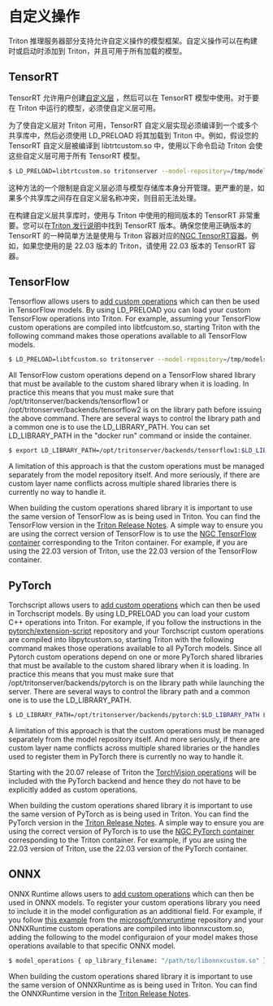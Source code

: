 # 自定义操作

Triton 推理服务器部分支持允许自定义操作的模型框架。自定义操作可以在构建时或启动时添加到 Triton，并且可用于所有加载的模型。

## TensorRT

TensorRT 允许用户创建[自定义层](https://docs.nvidia.com/deeplearning/tensorrt/developer-guide/index.html#extending) ，然后可以在 TensorRT 模型中使用。对于要在 Triton 中运行的模型，必须使自定义层可用。

为了使自定义层对 Triton 可用，TensorRT 自定义层实现必须编译到一个或多个共享库中，然后必须使用 LD_PRELOAD 将其加载到 Triton 中。例如，假设您的 TensorRT 自定义层被编译到 libtrtcustom.so 中，使用以下命令启动 Triton 会使这些自定义层可用于所有 TensorRT 模型。

```bash
$ LD_PRELOAD=libtrtcustom.so tritonserver --model-repository=/tmp/models ...
```

这种方法的一个限制是自定义层必须与模型存储库本身分开管理。更严重的是，如果多个共享库之间存在自定义层名称冲突，则目前无法处理。

在构建自定义层共享库时，使用与 Triton 中使用的相同版本的 TensorRT 非常重要。您可以在[Triton 发行说明](https://docs.nvidia.com/deeplearning/triton-inference-server/release-notes/index.html)中找到 TensorRT 版本。确保您使用正确版本的 TensorRT 的一种简单方法是使用与 Triton 容器对应的[NGC TensorRT容器](https://ngc.nvidia.com/catalog/containers/nvidia:tensorrt)。例如，如果您使用的是 22.03 版本的 Triton，请使用 22.03 版本的 TensorRT 容器。

## TensorFlow

Tensorflow allows users to [add custom
operations](https://www.tensorflow.org/guide/extend/op) which can then
be used in TensorFlow models. By using LD_PRELOAD you can load your
custom TensorFlow operations into Triton. For example, assuming your
TensorFlow custom operations are compiled into libtfcustom.so,
starting Triton with the following command makes those operations
available to all TensorFlow models.

```bash
$ LD_PRELOAD=libtfcustom.so tritonserver --model-repository=/tmp/models ...
```

All TensorFlow custom operations depend on a TensorFlow shared library
that must be available to the custom shared library when it is
loading. In practice this means that you must make sure that
/opt/tritonserver/backends/tensorflow1 or
/opt/tritonserver/backends/tensorflow2 is on the library path before
issuing the above command. There are several ways to control the
library path and a common one is to use the LD_LIBRARY_PATH. You can
set LD_LIBRARY_PATH in the "docker run" command or inside the
container.

```bash
$ export LD_LIBRARY_PATH=/opt/tritonserver/backends/tensorflow1:$LD_LIBRARY_PATH
```

A limitation of this approach is that the custom operations must be
managed separately from the model repository itself. And more
seriously, if there are custom layer name conflicts across multiple
shared libraries there is currently no way to handle it.

When building the custom operations shared library it is important to
use the same version of TensorFlow as is being used in Triton. You can
find the TensorFlow version in the [Triton Release
Notes](https://docs.nvidia.com/deeplearning/triton-inference-server/release-notes/index.html). A
simple way to ensure you are using the correct version of TensorFlow
is to use the [NGC TensorFlow
container](https://ngc.nvidia.com/catalog/containers/nvidia:tensorflow)
corresponding to the Triton container. For example, if you are using
the 22.03 version of Triton, use the 22.03 version of the TensorFlow
container.

## PyTorch

Torchscript allows users to [add custom
operations](https://pytorch.org/tutorials/advanced/torch_script_custom_ops.html)
which can then be used in Torchscript models. By using LD_PRELOAD you
can load your custom C++ operations into Triton. For example, if you
follow the instructions in the
[pytorch/extension-script](https://github.com/pytorch/extension-script)
repository and your Torchscript custom operations are compiled into
libpytcustom.so, starting Triton with the following command makes
those operations available to all PyTorch models. Since all Pytorch
custom operations depend on one or more PyTorch shared libraries
that must be available to the custom shared library when it is
loading. In practice this means that you must make sure that
/opt/tritonserver/backends/pytorch is on the library path while
launching the server. There are several ways to control the library path
and a common one is to use the LD_LIBRARY_PATH.

```bash
$ LD_LIBRARY_PATH=/opt/tritonserver/backends/pytorch:$LD_LIBRARY_PATH LD_PRELOAD=libpytcustom.so tritonserver --model-repository=/tmp/models ...
```

A limitation of this approach is that the custom operations must be
managed separately from the model repository itself. And more
seriously, if there are custom layer name conflicts across multiple
shared libraries or the handles used to register them in PyTorch there
is currently no way to handle it.

Starting with the 20.07 release of Triton the [TorchVision
operations](https://github.com/pytorch/vision) will be included with
the PyTorch backend and hence they do not have to be explicitly added
as custom operations.

When building the custom operations shared library it is important to
use the same version of PyTorch as is being used in Triton. You can
find the PyTorch version in the [Triton Release
Notes](https://docs.nvidia.com/deeplearning/triton-inference-server/release-notes/index.html). A
simple way to ensure you are using the correct version of PyTorch is
to use the [NGC PyTorch
container](https://ngc.nvidia.com/catalog/containers/nvidia:pytorch)
corresponding to the Triton container. For example, if you are using
the 22.03 version of Triton, use the 22.03 version of the PyTorch
container.

## ONNX

ONNX Runtime allows users to [add custom
operations](https://github.com/microsoft/onnxruntime/blob/master/docs/AddingCustomOp.md)
which can then be used in ONNX models. To register your custom
operations library you need to include it in the model configuration
as an additional field. For example, if you follow [this
example](https://github.com/microsoft/onnxruntime/blob/master/onnxruntime/test/shared_lib/test_inference.cc)
from the
[microsoft/onnxruntime](https://github.com/microsoft/onnxruntime)
repository and your ONNXRuntime custom operations are compiled into
libonnxcustom.so, adding the following to the model configuraion of
your model makes those operations available to that specific ONNX
model.

```bash
$ model_operations { op_library_filename: "/path/to/libonnxcustom.so" }
```

When building the custom operations shared library it is important to
use the same version of ONNXRuntime as is being used in Triton. You
can find the ONNXRuntime version in the [Triton Release
Notes](https://docs.nvidia.com/deeplearning/triton-inference-server/release-notes/index.html).
